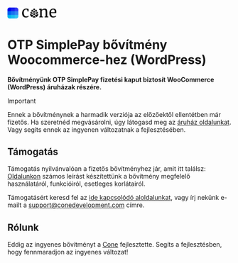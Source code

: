 <p>
  <a href="https://conedevelopment.com/hu/">
    <br>
    <picture>
      <source media="(prefers-color-scheme: light)" srcset="https://github.com/conedevelopment/.github/raw/master/.github/cone-logo-dark-square.svg">
      <source media="(prefers-color-scheme: dark)" srcset="https://github.com/conedevelopment/.github/raw/master/.github/cone-logo-light-square.svg">
      <img alt="Cone Development" width="110" src="https://github.com/conedevelopment/.github/raw/master/.github/cone-logo-dark-square.svg">
    </picture>
    <br>
  </a>
</p>

# OTP SimplePay bővítmény Woocommerce-hez (WordPress)

**Bővítményünk OTP SimplePay fizetési kaput biztosít WooCommerce (WordPress) áruházak részére.**

> [!IMPORTANT]
> Ennek a bővítménynek a harmadik verziója az előzőektől ellentétben már fizetős. Ha szeretnéd megvásárolni, úgy látogasd meg az [áruház oldalunkat](https://shop.conedevelopment.com/).
> Vagy segíts ennek az ingyenen változatnak a fejlesztésében.

## Támogatás

Támogatás nyilvánvalóan a fizetős bővítményhez jár, amit itt találsz:
[Oldalunkon](https://simplepay.conedevelopment.com/) számos leírást készítettünk a bővítmény megfelelő használatáról, funkcióiról, esetleges korlátairól.

Támogatásért keresd fel az [ide kapcsolódó aloldalunkat](https://simplepay.conedevelopment.com/tamogatas/), vagy írj nekünk e-mailt a support@conedevelopment.com címre.

## Rólunk

Eddig az ingyenes bővítményt a [Cone](https://conedevelopment.com/hu/) fejlesztette.
Segíts a fejlesztésben, hogy fennmaradjon az ingyenes változat!
